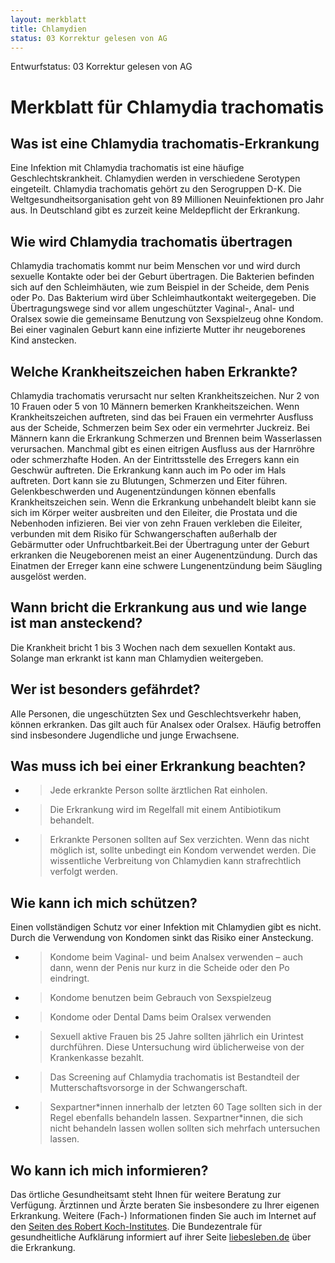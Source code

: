 ```yaml
---
layout: merkblatt
title: Chlamydien
status: 03 Korrektur gelesen von AG
---
```

Entwurfstatus: 03 Korrektur gelesen von AG
 
# Merkblatt für Chlamydia trachomatis 

## Was ist eine Chlamydia trachomatis-Erkrankung

Eine Infektion mit Chlamydia trachomatis ist eine häufige
Geschlechtskrankheit. Chlamydien werden in verschiedene Serotypen
eingeteilt. Chlamydia trachomatis gehört zu den Serogruppen D-K. Die
Weltgesundheitsorganisation geht von 89 Millionen Neuinfektionen pro
Jahr aus. In Deutschland gibt es zurzeit keine Meldepflicht der
Erkrankung.

## Wie wird Chlamydia trachomatis übertragen

Chlamydia trachomatis kommt nur beim Menschen vor und wird durch
sexuelle Kontakte oder bei der Geburt übertragen. Die Bakterien befinden
sich auf den Schleimhäuten, wie zum Beispiel in der Scheide, dem Penis
oder Po. Das Bakterium wird über Schleimhautkontakt weitergegeben. Die
Übertragungswege sind vor allem ungeschützter Vaginal-, Anal- und
Oralsex sowie die gemeinsame Benutzung von Sexspielzeug ohne Kondom. Bei
einer vaginalen Geburt kann eine infizierte Mutter ihr neugeborenes Kind
anstecken.

## Welche Krankheitszeichen haben Erkrankte?

Chlamydia trachomatis verursacht nur selten Krankheitszeichen. Nur 2 von
10 Frauen oder 5 von 10 Männern bemerken Krankheitszeichen. Wenn
Krankheitszeichen auftreten, sind das bei Frauen ein vermehrter Ausfluss
aus der Scheide, Schmerzen beim Sex oder ein vermehrter Juckreiz. Bei
Männern kann die Erkrankung Schmerzen und Brennen beim Wasserlassen
verursachen. Manchmal gibt es einen eitrigen Ausfluss aus der Harnröhre
oder schmerzhafte Hoden. An der Eintrittsstelle des Erregers kann ein
Geschwür auftreten. Die Erkrankung kann auch im Po oder im Hals
auftreten. Dort kann sie zu Blutungen, Schmerzen und Eiter führen.
Gelenkbeschwerden und Augenentzündungen können ebenfalls
Krankheitszeichen sein. Wenn die Erkrankung unbehandelt bleibt kann sie
sich im Körper weiter ausbreiten und den Eileiter, die Prostata und die
Nebenhoden infizieren. Bei vier von zehn Frauen verkleben die Eileiter,
verbunden mit dem Risiko für Schwangerschaften außerhalb der Gebärmutter
oder Unfruchtbarkeit.Bei der Übertragung unter der Geburt erkranken die
Neugeborenen meist an einer Augenentzündung. Durch das Einatmen der
Erreger kann eine schwere Lungenentzündung beim Säugling ausgelöst
werden.

## Wann bricht die Erkrankung aus und wie lange ist man ansteckend?

Die Krankheit bricht 1 bis 3 Wochen nach dem sexuellen Kontakt aus.
Solange man erkrankt ist kann man Chlamydien weitergeben.

## Wer ist besonders gefährdet?

Alle Personen, die ungeschützten Sex und Geschlechtsverkehr haben,
können erkranken. Das gilt auch für Analsex oder Oralsex. Häufig
betroffen sind insbesondere Jugendliche und junge Erwachsene.

## Was muss ich bei einer Erkrankung beachten?

  - > Jede erkrankte Person sollte ärztlichen Rat einholen.

  - > Die Erkrankung wird im Regelfall mit einem Antibiotikum behandelt.

  - > Erkrankte Personen sollten auf Sex verzichten. Wenn das nicht
    > möglich ist, sollte unbedingt ein Kondom verwendet werden. Die
    > wissentliche Verbreitung von Chlamydien kann strafrechtlich
    > verfolgt werden.

## Wie kann ich mich schützen?

Einen vollständigen Schutz vor einer Infektion mit Chlamydien gibt es
nicht. Durch die Verwendung von Kondomen sinkt das Risiko einer
Ansteckung.

  - > Kondome beim Vaginal- und beim Analsex verwenden – auch dann, wenn
    > der Penis nur kurz in die Scheide oder den Po eindringt.

  - > Kondome benutzen beim Gebrauch von Sexspielzeug

  - > Kondome oder Dental Dams beim Oralsex verwenden

  - > Sexuell aktive Frauen bis 25 Jahre sollten jährlich ein Urintest
    > durchführen. Diese Untersuchung wird üblicherweise von der
    > Krankenkasse bezahlt.

  - > Das Screening auf Chlamydia trachomatis ist Bestandteil der
    > Mutterschaftsvorsorge in der Schwangerschaft.

  - > Sexpartner\*innen innerhalb der letzten 60 Tage sollten sich in
    > der Regel ebenfalls behandeln lassen. Sexpartner\*innen, die sich
    > nicht behandeln lassen wollen sollten sich mehrfach untersuchen
    > lassen.

## Wo kann ich mich informieren?

Das örtliche Gesundheitsamt steht Ihnen für weitere Beratung zur
Verfügung. Ärztinnen und Ärzte beraten Sie insbesondere zu Ihrer
eigenen Erkrankung. Weitere (Fach-) Informationen finden Sie auch im
Internet auf den [<span class="underline">Seiten des Robert
Koch-Institutes</span>](https://www.rki.de/DE/Content/Infekt/EpidBull/Merkblaetter/Ratgeber_Chlamydiosen_Teil1.html).
Die Bundezentrale für gesundheitliche Aufklärung informiert auf ihrer
Seite
[<span class="underline">liebesleben.de</span>](https://www.liebesleben.de/fuer-alle/sexuell-uebertragbare-infektionen/chlamydien/)
über die Erkrankung.
